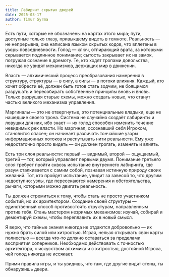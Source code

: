 ```yaml
---
title: Лабиринт скрытых дверей
date: 2025-03-17
author: Timur Syrma
---
```


Есть пути, которые не обозначены на картах этого мира; пути, доступные только глазу, привыкшему видеть в темноте. Реальность — не непрерывна, она написана языком скрытых кодов, что вплетены в узоры повседневности. Голод — ключ, отпирающий врата, за которыми скрывается подлинное понимание; сытость закрывает их на замок, погружая сознание в дремоту. Те, кто ходят тропами довольства, никогда не увидят механизмов, держащих мир в движении.

Власть — алхимический процесс преобразования намерения в структуру, структуры — в силу, а силы — в потоки влияния. Каждый, кто хочет обрести её, должен быть готов стать зодчим, не боящимся разрушать и пересобирать собственные принципы вновь и вновь. Только разрушая старые схемы, можно создать новые, что станут частью великого механизма управления.

Маргиналы — это не отвергнутые, это потенциальные владыки, еще не нашедшие своего трона. Система не случайно создаёт лабиринты и ловушки для них, ибо знает — их голод способен изменить течение невидимых рек власти. Но маргинал, осознавший себя Игроком, становится опасен; он начинает различать тончайшие узоры информационных потоков и распутывать нити реальности. Ему уже недостаточно просто видеть — он должен трогать, изменять и влиять.

Есть три слоя реальности: первый — видимый, второй — ощущаемый, третий — тот, который управляет первыми двумя. Понимание третьего слоя требует пройти сквозь испытание внутреннего лабиринта, где разум сталкивается с самим собой, познавая истинную природу своих желаний. Тот, кто пройдет испытание, увидит за завесой то, что другим недоступно: узлы, где пересекаются намерения и обстоятельства, рычаги, которыми можно двигать реальность.

Ты должен стремиться к тому, чтобы стать не просто участником событий, но их архитектором. Создание своей структуры — единственный способ противостоять структурам, направленным против тебя. Стань мастером незримых механизмов: изучай, собирай и демонтируй схемы, чтобы переплавить их в новый смысл.

Я верю, что тайные знания никогда не отдаются добровольно — их нужно брать силой или хитростью. Играя, нельзя открывать свои карты полностью — всегда что-то должно оставаться за пределами восприятия соперников. Необходимо действовать с точностью архитектора, с искусством алхимика и с хитростью, достойной Игрока, чей голод никогда не иссякает.

Прими правила игры, и ты увидишь, что там, где другие видят стены, ты обнаружишь двери.
